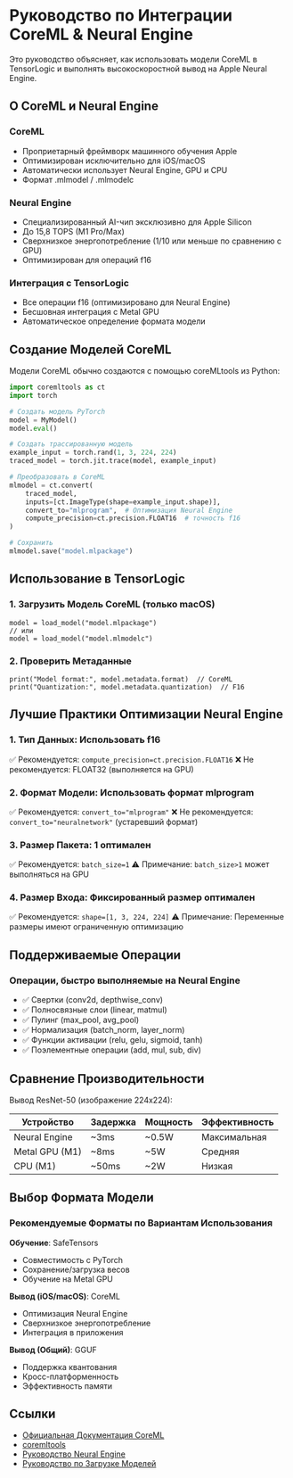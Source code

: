 # Руководство по Интеграции CoreML & Neural Engine

Это руководство объясняет, как использовать модели CoreML в TensorLogic и выполнять высокоскоростной вывод на Apple Neural Engine.

## О CoreML и Neural Engine

### CoreML

- Проприетарный фреймворк машинного обучения Apple
- Оптимизирован исключительно для iOS/macOS
- Автоматически использует Neural Engine, GPU и CPU
- Формат .mlmodel / .mlmodelc

### Neural Engine

- Специализированный AI-чип эксклюзивно для Apple Silicon
- До 15,8 TOPS (M1 Pro/Max)
- Сверхнизкое энергопотребление (1/10 или меньше по сравнению с GPU)
- Оптимизирован для операций f16

### Интеграция с TensorLogic

- Все операции f16 (оптимизировано для Neural Engine)
- Бесшовная интеграция с Metal GPU
- Автоматическое определение формата модели

## Создание Моделей CoreML

Модели CoreML обычно создаются с помощью coreMLtools из Python:

```python
import coremltools as ct
import torch

# Создать модель PyTorch
model = MyModel()
model.eval()

# Создать трассированную модель
example_input = torch.rand(1, 3, 224, 224)
traced_model = torch.jit.trace(model, example_input)

# Преобразовать в CoreML
mlmodel = ct.convert(
    traced_model,
    inputs=[ct.ImageType(shape=example_input.shape)],
    convert_to="mlprogram",  # Оптимизация Neural Engine
    compute_precision=ct.precision.FLOAT16  # точность f16
)

# Сохранить
mlmodel.save("model.mlpackage")
```

## Использование в TensorLogic

### 1. Загрузить Модель CoreML (только macOS)

```tensorlogic
model = load_model("model.mlpackage")
// или
model = load_model("model.mlmodelc")
```

### 2. Проверить Метаданные

```tensorlogic
print("Model format:", model.metadata.format)  // CoreML
print("Quantization:", model.metadata.quantization)  // F16
```

## Лучшие Практики Оптимизации Neural Engine

### 1. Тип Данных: Использовать f16

✅ Рекомендуется: `compute_precision=ct.precision.FLOAT16`
❌ Не рекомендуется: FLOAT32 (выполняется на GPU)

### 2. Формат Модели: Использовать формат mlprogram

✅ Рекомендуется: `convert_to="mlprogram"`
❌ Не рекомендуется: `convert_to="neuralnetwork"` (устаревший формат)

### 3. Размер Пакета: 1 оптимален

✅ Рекомендуется: `batch_size=1`
⚠️ Примечание: `batch_size>1` может выполняться на GPU

### 4. Размер Входа: Фиксированный размер оптимален

✅ Рекомендуется: `shape=[1, 3, 224, 224]`
⚠️ Примечание: Переменные размеры имеют ограниченную оптимизацию

## Поддерживаемые Операции

### Операции, быстро выполняемые на Neural Engine

- ✅ Свертки (conv2d, depthwise_conv)
- ✅ Полносвязные слои (linear, matmul)
- ✅ Пулинг (max_pool, avg_pool)
- ✅ Нормализация (batch_norm, layer_norm)
- ✅ Функции активации (relu, gelu, sigmoid, tanh)
- ✅ Поэлементные операции (add, mul, sub, div)

## Сравнение Производительности

Вывод ResNet-50 (изображение 224x224):

| Устройство         | Задержка | Мощность | Эффективность |
|-------------------|----------|----------|---------------|
| Neural Engine     | ~3ms     | ~0.5W    | Максимальная  |
| Metal GPU (M1)    | ~8ms     | ~5W      | Средняя       |
| CPU (M1)          | ~50ms    | ~2W      | Низкая        |

## Выбор Формата Модели

### Рекомендуемые Форматы по Вариантам Использования

**Обучение**: SafeTensors
- Совместимость с PyTorch
- Сохранение/загрузка весов
- Обучение на Metal GPU

**Вывод (iOS/macOS)**: CoreML
- Оптимизация Neural Engine
- Сверхнизкое энергопотребление
- Интеграция в приложения

**Вывод (Общий)**: GGUF
- Поддержка квантования
- Кросс-платформенность
- Эффективность памяти

## Ссылки

- [Официальная Документация CoreML](https://developer.apple.com/documentation/coreml)
- [coremltools](https://github.com/apple/coremltools)
- [Руководство Neural Engine](https://machinelearning.apple.com/research/neural-engine-transformers)
- [Руководство по Загрузке Моделей](model_loading.md)

